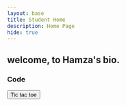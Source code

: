 ```yaml
---
layout: base
title: Student Home 
description: Home Page
hide: true
---
```


## welcome, to Hamza's bio.


### Code
<a href="/ticTacToe.md">
<button>Tic tac toe </button>
</a>